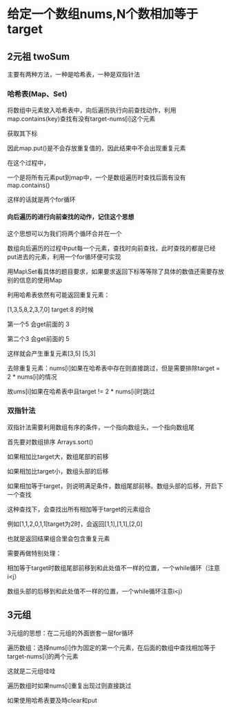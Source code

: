 # 给定一个数组nums,N个数相加等于target


## 2元祖 twoSum

主要有两种方法，一种是哈希表，一种是双指针法

### 哈希表(Map、Set)

将数组中元素放入哈希表中，向后遍历执行向前查找动作，利用map.contains(key)查找有没有target-nums[i]这个元素

获取其下标

因此map.put()是不会存放重复值的，因此结果中不会出现重复元素

在这个过程中，

一个是将所有元素put到map中，一个是数组遍历时查找后面有没有map.contains()

这样的话就是两个for循环


####  向后遍历的进行向前查找的动作，记住这个思想



这个思想可以为我们将两个循环合并在一个

数组向后遍历的过程中put每一个元素，查找时向前查找，此时查找的都是已经put进去的元素，利用一个for循环便可实现


用Map\Set看具体的题目要求，如果要求返回下标等等除了具体的数值还需要存放别的信息的使用Map

利用哈希表依然有可能返回重复元素：

[1,3,5,8,2,3,7,0] target:8 的时候 

第一个5 会get前面的 3

第二个3 会get前面的 5

这样就会产生重复元素[3,5] [5,3] 

去除重复元素：nums[i]如果在哈希表中存在则直接跳过，但是需要排除target = 2 * nums[i]的情况

故ums[i]如果在哈希表中且target != 2 * nums[i]时跳过

### 双指针法

双指针法需要利用数组有序的条件，一个指向数组头，一个指向数组尾

首先要对数组排序 Arrays.sort()

如果相加比target大，数组尾部的前移

如果相加比target小，数组头部的后移

如果相加等于target，则说明满足条件，数组尾部前移。数组头部的后移，开启下一个查找

这种查找下，会查找出所有相加等于target的元素组合

例如[1,1,2,0,1,1]target为2时，会返回[1,1],[1,1],[2,0]

也就是返回结果组合里会包含重复元素

需要再做特别处理： 

相加等于target时数组尾部前移到和此处值不一样的位置，一个while循环（注意i<j）

数组头部的后移到和此处值不一样的位置，一个while循环注意i<j）


## 3元组

3元组的思想：在二元组的外面嵌套一层for循环

遍历数组：选择nums[i]作为固定的第一个元素，在后面的数组中查找相加等于 target-nums[i]的两个元素

这就是二元组哇哇

遍历数组时如果nums[i]重复出现过则直接跳过


如果使用哈希表要及時clear和put

